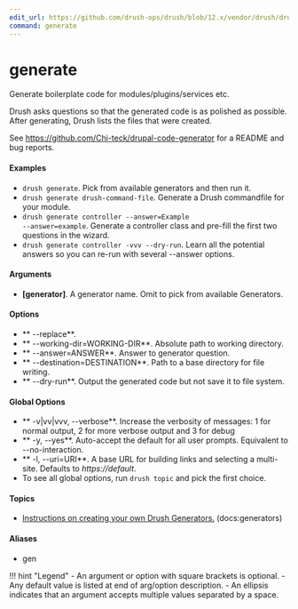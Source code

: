 ```yaml
---
edit_url: https://github.com/drush-ops/drush/blob/12.x/vendor/drush/drush/src/Commands/generate/GenerateCommands.php
command: generate
---
```

# generate

Generate boilerplate code for modules/plugins/services etc.

Drush asks questions so that the generated code is as polished as possible. After
generating, Drush lists the files that were created.

See https://github.com/Chi-teck/drupal-code-generator for a README and bug reports.

#### Examples

- <code>drush generate</code>. Pick from available generators and then run it.
- <code>drush generate drush-command-file</code>. Generate a Drush commandfile for your module.
- <code>drush generate controller --answer=Example --answer=example</code>. Generate a controller class and pre-fill the first two questions in the wizard.
- <code>drush generate controller -vvv --dry-run</code>. Learn all the potential answers so you can re-run with several --answer options.

#### Arguments

- **[generator]**. A generator name. Omit to pick from available Generators.

#### Options

- ** --replace**. 
- ** --working-dir=WORKING-DIR**. Absolute path to working directory.
- ** --answer=ANSWER**. Answer to generator question.
- ** --destination=DESTINATION**. Path to a base directory for file writing.
- ** --dry-run**. Output the generated code but not save it to file system.

#### Global Options

- ** -v|vv|vvv, --verbose**. Increase the verbosity of messages: 1 for normal output, 2 for more verbose output and 3 for debug
- ** -y, --yes**. Auto-accept the default for all user prompts. Equivalent to --no-interaction.
- ** -l, --uri=URI**. A base URL for building links and selecting a multi-site. Defaults to *https://default*.
- To see all global options, run <code>drush topic</code> and pick the first choice.

#### Topics

- [Instructions on creating your own Drush Generators.](../../vendor/drush/drush/docs/generators.md) (docs:generators)

#### Aliases

- gen

!!! hint "Legend"
    - An argument or option with square brackets is optional.
    - Any default value is listed at end of arg/option description.
    - An ellipsis indicates that an argument accepts multiple values separated by a space.